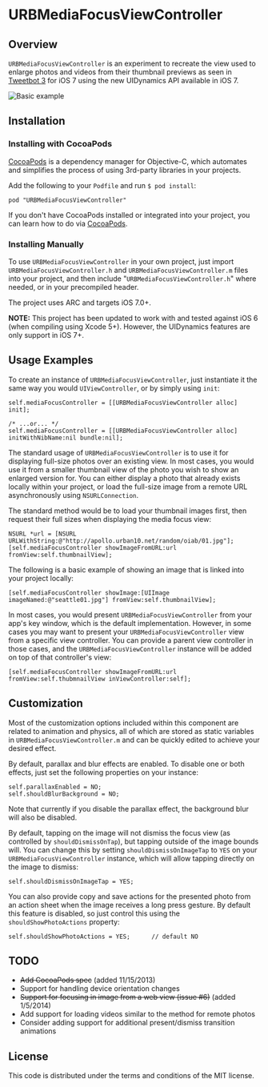 URBMediaFocusViewController
============

## Overview

`URBMediaFocusViewController` is an experiment to recreate the view used to enlarge photos and videos from their thumbnail previews as seen in [Tweetbot 3](https://itunes.apple.com/app/id722294701) for iOS 7 using the new UIDynamics API available in iOS 7.

![Basic example](https://dl.dropboxusercontent.com/u/197980/Screenshots/URBMediaFocusViewController03.gif)

## Installation

### Installing with CocoaPods

[CocoaPods](http://cocoapods.org) is a dependency manager for Objective-C, which automates and simplifies the process of using 3rd-party libraries in your projects.

Add the following to your `Podfile` and run `$ pod install`:

	pod "URBMediaFocusViewController"
	
If you don't have CocoaPods installed or integrated into your project, you can learn how to do via [CocoaPods](http://cocoapods.org/).

### Installing Manually

To use `URBMediaFocusViewController` in your own project, just import `URBMediaFocusViewController.h` and `URBMediaFocusViewController.m` files into your project, and then include "`URBMediaFocusViewController.h`" where needed, or in your precompiled header.

The project uses ARC and targets iOS 7.0+.

**NOTE:** This project has been updated to work with and tested against iOS 6 (when compiling using Xcode 5+). However, the UIDynamics features are only support in iOS 7+.

## Usage Examples

To create an instance of `URBMediaFocusViewController`, just instantiate it the same way you would `UIViewController`, or by simply using `init`:

	self.mediaFocusController = [[URBMediaFocusViewController alloc] init];
	
	/* ...or... */
	self.mediaFocusController = [[URBMediaFocusViewController alloc] initWithNibName:nil bundle:nil];

The standard usage of `URBMediaFocusViewController` is to use it for displaying full-size photos over an existing view. In most cases, you would use it from a smaller thumbnail view of the photo you wish to show an enlarged version for. You can either display a photo that already exists locally within your project, or load the full-size image from a remote URL asynchronously using `NSURLConnection`.

The standard method would be to load your thumbnail images first, then request their full sizes when displaying the media focus view:
	
	NSURL *url = [NSURL URLWithString:@"http://apollo.urban10.net/random/oiab/01.jpg"];
	[self.mediaFocusController showImageFromURL:url fromView:self.thumbnailView];

The following is a basic example of showing an image that is linked into your project locally:

	[self.mediaFocusController showImage:[UIImage imageNamed:@"seattle01.jpg"] fromView:self.thumbnailView];
	
In most cases, you would present `URBMediaFocusViewController` from your app's key window, which is the default implementation. However, in some cases you may want to present your `URBMediaFocusViewController` view from a specific view controller. You can provide a parent view controller in those cases, and the `URBMediaFocusViewController` instance will be added on top of that controller's view:

	[self.mediaFocusController showImageFromURL:url fromView:self.thubmnailView inViewController:self];

## Customization

Most of the customization options included within this component are related to animation and physics, all of which are stored as static variables in `URBMediaFocusViewController.m` and can be quickly edited to achieve your desired effect.

By default, parallax and blur effects are enabled. To disable one or both effects, just set the following properties on your instance:

	self.parallaxEnabled = NO;
	self.shouldBlurBackground = NO;

Note that currently if you disable the parallax effect, the background blur will also be disabled.

By default, tapping on the image will not dismiss the focus view (as controlled by `shouldDismissOnTap`), but tapping outside of the image bounds will. You can change this by setting `shouldDismissOnImageTap` to `YES` on your `URBMediaFocusViewController` instance, which will allow tapping directly on the image to dismiss:

	self.shouldDismissOnImageTap = YES;
	
You can also provide copy and save actions for the presented photo from an action sheet when the image receives a long press gesture. By default this feature is disabled, so just control this using the `shouldShowPhotoActions` property:

	self.shouldShowPhotoActions = YES;		// default NO

## TODO

- ~~Add CocoaPods spec~~ (added 11/15/2013)
- Support for handling device orientation changes
- ~~Support for focusing in image from a web view (issue #6)~~ (added 1/5/2014)
- Add support for loading videos similar to the method for remote photos
- Consider adding support for additional present/dismiss transition animations

## License

This code is distributed under the terms and conditions of the MIT license.